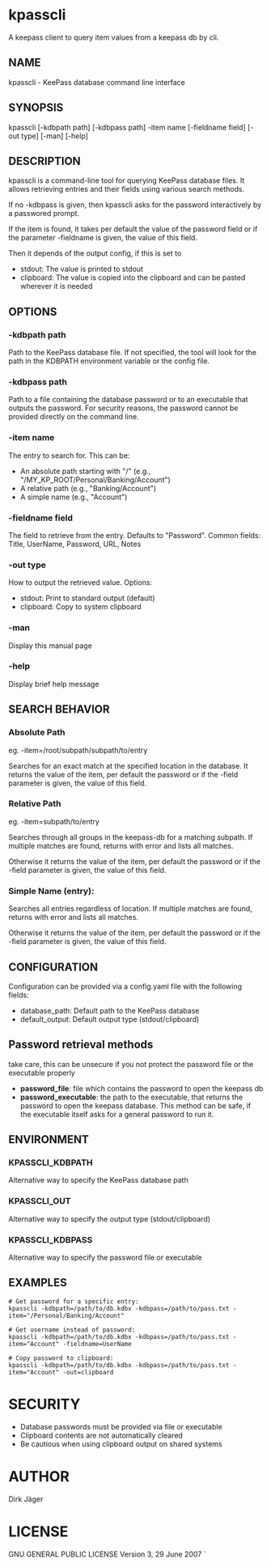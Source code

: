 # kpasscli

A keepass client to query item values from a keepass db by cli.


## NAME
kpasscli - KeePass database command line interface

## SYNOPSIS
kpasscli [-kdbpath path] [-kdbpass path] -item name [-fieldname field] [-out type] [-man] [-help]

## DESCRIPTION
kpasscli is a command-line tool for querying KeePass database files.
It allows retrieving entries and their fields using various search methods.

If no -kdbpass is given, then kpasscli asks for the password interactively by a passwored prompt.

If the item is found, it takes per default the value of the password field or if the parameter -fieldname is given, the value of this field.

Then it depends of the output config, if this is set to
- stdout: The value is printed to stdout
- clipboard: The value is copied into the clipboard and can be pasted wherever it is needed

## OPTIONS

###    -kdbpath path
Path to the KeePass database file. If not specified, the tool will look for
the path in the KDBPATH environment variable or the config file.

###    -kdbpass path
Path to a file containing the database password or to an executable that outputs the password. For security reasons, the password cannot be provided directly on the command line.

###    -item name
The entry to search for. This can be:
- An absolute path starting with "/" (e.g., "/MY_KP_ROOT/Personal/Banking/Account")
- A relative path (e.g., "Banking/Account")
- A simple name (e.g., "Account")

###    -fieldname field
The field to retrieve from the entry. Defaults to "Password".
Common fields: Title, UserName, Password, URL, Notes

###    -out type
How to output the retrieved value. Options:
- stdout: Print to standard output (default)
- clipboard: Copy to system clipboard

###    -man
Display this manual page

###    -help
Display brief help message

## SEARCH BEHAVIOR
###    Absolute Path
eg. -item=/root/subpath/subpath/to/entry

Searches for an exact match at the specified location in the database.
It returns the value of the item, per default the password or if the -field parameter is given, the value of this field.

###    Relative Path
eg. -item=subpath/to/entry

Searches through all groups in the keepass-db for a matching subpath.
If multiple matches are found, returns with error
and lists all matches.

Otherwise it returns the value of the item, per default the password or if the -field parameter is given, the value of this field.

###    Simple Name (entry):
Searches all entries regardless of location.
If multiple matches are found, returns with error
and lists all matches.

Otherwise it returns the value of the item, per default the password or if the -field parameter is given, the value of this field.

## CONFIGURATION

Configuration can be provided via a config.yaml file with the following fields:
- database_path:       Default path to the KeePass database
- default_output:      Default output type (stdout/clipboard)

## Password retrieval methods
take care, this can be unsecure if you not protect the password file
or the executable properly
- **password_file**:       file which contains the password to open the keepass db
- **password_executable**: the path to the executable, that returns the password to open the keepass database.
This method can be safe, if the executable itself asks for a general password to run it.

## ENVIRONMENT
###    KPASSCLI_KDBPATH
Alternative way to specify the KeePass database path
###    KPASSCLI_OUT
Alternative way to specify the output type (stdout/clipboard)
###    KPASSCLI_KDBPASS
Alternative way to specify the password file or executable

## EXAMPLES

    # Get password for a specific entry:
    kpasscli -kdbpath=/path/to/db.kdbx -kdbpass=/path/to/pass.txt -item="/Personal/Banking/Account"

    # Get username instead of password:
    kpasscli -kdbpath=/path/to/db.kdbx -kdbpass=/path/to/pass.txt -item="Account" -fieldname=UserName

    # Copy password to clipboard:
    kpasscli -kdbpath=/path/to/db.kdbx -kdbpass=/path/to/pass.txt -item="Account" -out=clipboard

# SECURITY
- Database passwords must be provided via file or executable
- Clipboard contents are not automatically cleared
- Be cautious when using clipboard output on shared systems

# AUTHOR
Dirk Jäger

# LICENSE
GNU GENERAL PUBLIC LICENSE Version 3, 29 June 2007
`

